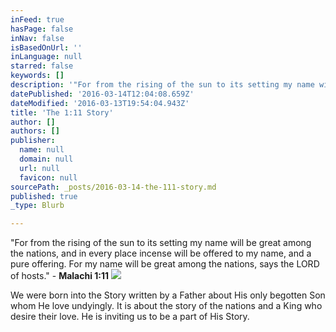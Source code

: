 ```yaml
---
inFeed: true
hasPage: false
inNav: false
isBasedOnUrl: ''
inLanguage: null
starred: false
keywords: []
description: '"For from the rising of the sun to its setting my name will be great among the nations, and in every place incense will be offered to my name, and a pure offering. For my name will be great among the nations, says the LORD of hosts." - Malachi 1:11'
datePublished: '2016-03-14T12:04:08.659Z'
dateModified: '2016-03-13T19:54:04.943Z'
title: 'The 1:11 Story'
author: []
authors: []
publisher:
  name: null
  domain: null
  url: null
  favicon: null
sourcePath: _posts/2016-03-14-the-111-story.md
published: true
_type: Blurb

---
```

"For from the rising of the sun to its setting my name will be great among the nations, and in every place incense will be offered to my name, and a pure offering. For my name will be great among the nations, says the LORD of hosts." - **Malachi 1:11**
![](https://s3-us-west-2.amazonaws.com/the-grid-img/p/8b2c62dfd8da3bd732eb4010f09665fe997be7f6.jpg)

We were born into the Story written by a Father about His only begotten Son whom He love undyingly. It is about the story of the nations and a King who desire their love. He is inviting us to be a part of His Story.